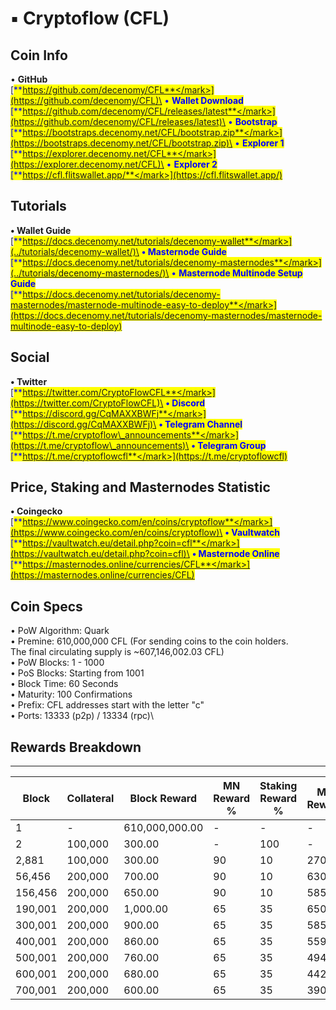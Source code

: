 # ▪ Cryptoflow (CFL)

## Coin Info

• **GitHub**\
[<mark style="color:blue;">**https://github.com/decenomy/CFL**</mark>](https://github.com/decenomy/CFL)\
• **Wallet Download**\
[<mark style="color:blue;">**https://github.com/decenomy/CFL/releases/latest**</mark>](https://github.com/decenomy/CFL/releases/latest)\
• **Bootstrap**\
[<mark style="color:blue;">**https://bootstraps.decenomy.net/CFL/bootstrap.zip**</mark>](https://bootstraps.decenomy.net/CFL/bootstrap.zip)\
• **Explorer 1** \
[<mark style="color:blue;">**https://explorer.decenomy.net/CFL**</mark>](https://explorer.decenomy.net/CFL)\
• **Explorer 2**\
[<mark style="color:blue;">**https://cfl.flitswallet.app/**</mark>](https://cfl.flitswallet.app/)

## Tutorials

**• Wallet Guide**\
[<mark style="color:blue;">**https://docs.decenomy.net/tutorials/decenomy-wallet**</mark>](../tutorials/decenomy-wallet/)\
**• Masternode Guide**\
[<mark style="color:blue;">**https://docs.decenomy.net/tutorials/decenomy-masternodes**</mark>](../tutorials/decenomy-masternodes/)\
• **Masternode Multinode Setup Guide**\
[<mark style="color:blue;">**https://docs.decenomy.net/tutorials/decenomy-masternodes/masternode-multinode-easy-to-deploy**</mark>](https://docs.decenomy.net/tutorials/decenomy-masternodes/masternode-multinode-easy-to-deploy)

## Social

**• Twitter**\
[<mark style="color:blue;">**https://twitter.com/CryptoFlowCFL**</mark>](https://twitter.com/CryptoFlowCFL)\
**• Discord**\
[<mark style="color:blue;">**https://discord.gg/CqMAXXBWFj**</mark>](https://discord.gg/CqMAXXBWFj)\
**• Telegram Channel**\
[<mark style="color:blue;">**https://t.me/cryptoflow\_announcements**</mark>](https://t.me/cryptoflow\_announcements)\
**• Telegram Group**\
[<mark style="color:blue;">**https://t.me/cryptoflowcfl**</mark>](https://t.me/cryptoflowcfl)

## Price, Staking and Masternodes Statistic

**• Coingecko**\
[<mark style="color:blue;">**https://www.coingecko.com/en/coins/cryptoflow**</mark>](https://www.coingecko.com/en/coins/cryptoflow)\
**• Vaultwatch**\
[<mark style="color:blue;">**https://vaultwatch.eu/detail.php?coin=cfl**</mark>](https://vaultwatch.eu/detail.php?coin=cfl)\
**• Masternode Online**\
[<mark style="color:blue;">**https://masternodes.online/currencies/CFL**</mark>](https://masternodes.online/currencies/CFL)

## Coin Specs

• PoW Algorithm: Quark\
• Premine: 610,000,000 CFL (For sending coins to the coin holders. \
&#x20;  The final circulating supply is \~607,146,002.03 CFL)\
• PoW Blocks: 1 - 1000\
• PoS Blocks: Starting from 1001\
• Block Time: 60 Seconds\
• Maturity: 100 Confirmations\
• Prefix: CFL addresses start with the letter "c"\
• Ports: 13333 (p2p) / 13334 (rpc)\


## Rewards Breakdown

***

| Block   | Collateral | Block Reward   | MN Reward % | Staking Reward % | MN Reward | Staker Reward |
| ------- | ---------- | -------------- | ----------- | ---------------- | --------- | ------------- |
| 1       | -          | 610,000,000.00 | -           | -                | -         | -             |
| 2       | 100,000    | 300.00         | -           | 100              | -         | 300.00        |
| 2,881   | 100,000    | 300.00         | 90          | 10               | 270.00    | 30.00         |
| 56,456  | 200,000    | 700.00         | 90          | 10               | 630.00    | 70.00         |
| 156,456 | 200,000    | 650.00         | 90          | 10               | 585.00    | 65.00         |
| 190,001 | 200,000    | 1,000.00       | 65          | 35               | 650.00    | 350.00        |
| 300,001 | 200,000    | 900.00         | 65          | 35               | 585.00    | 315.00        |
| 400,001 | 200,000    | 860.00         | 65          | 35               | 559.00    | 301.00        |
| 500,001 | 200,000    | 760.00         | 65          | 35               | 494.00    | 266.00        |
| 600,001 | 200,000    | 680.00         | 65          | 35               | 442.00    | 238.00        |
| 700,001 | 200,000    | 600.00         | 65          | 35               | 390.00    | 210.00        |
